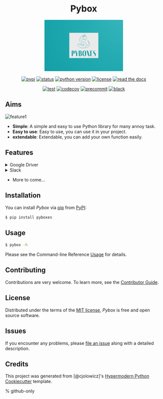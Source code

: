 # <center> Pybox

<div align="center">

<img src="https://raw.githubusercontent.com/cauliyang/pybox/main/docs/_static/logo.png" width=50% alt="logo">

[![pypi](https://img.shields.io/pypi/v/pyboxes.svg)](https://pypi.org/project/pyboxes/)
[![status](https://img.shields.io/pypi/status/pyboxes.svg)](https://pypi.org/project/pyboxes/)
[![python version](https://img.shields.io/pypi/pyversions/pyboxes)](https://pypi.org/project/pyboxes)
[![license](https://img.shields.io/pypi/l/pyboxes)](https://opensource.org/licenses/MIT)
[![read the docs](https://img.shields.io/readthedocs/pyboxes/latest.svg?label=Read%20the%20Docs)](https://pyboxes.readthedocs.io/)

[![test](https://github.com/cauliyang/pybox/workflows/Tests/badge.svg)](https://github.com/cauliyang/pybox/actions?workflow=Tests)
[![codecov](https://codecov.io/gh/cauliyang/pybox/branch/main/graph/badge.svg)](https://codecov.io/gh/cauliyang/pybox)
[![precommit](https://img.shields.io/badge/pre--commit-enabled-brightgreen?logo=pre-commit&logoColor=white)](https://github.com/pre-commit/pre-commit)
[![black](https://img.shields.io/badge/code%20style-black-000000.svg)](https://github.com/psf/black)

</div>

## Aims

![feature1](https://cdn.jsdelivr.net/gh/cauliyang/blog-image@main//img/20211205150625.png)

- **Simple**: A simple and easy to use Python library for many annoy task.
- **Easy to use**: Easy to use, you can use it in your project.
- **extendable**: Extendable, you can add your own function easily.

## Features

<details>

<summary> Google Driver</summary>

[Google-Driver]: A simple and easy to download files by sharing link of Google Driver.

For example:

```bash
$ pybox gdriver <url> <name> <size>
```

Detailed usage please see [Usage Documentation]

</details>

<details>

<summary> Slack</summary>

[Slack]: A simple and easy to send message to Slack Channel.

For example:

```bash
$ pybox slack [options] <webhook-url>
```

Detailed usage please see [Usage Documentation]

</details>

- More to come...

## Installation

You can install _Pybox_ via [pip] from [PyPI]:

```bash
$ pip install pyboxes
```

## Usage

```bash
$ pybox -h
```

Please see the Command-line Reference [Usage] for details.

## Contributing

Contributions are very welcome. To learn more, see the [Contributor Guide].

## License

Distributed under the terms of the [MIT license],
_Pybox_ is free and open source software.

## Issues

If you encounter any problems, please [file an issue] along with a detailed description.

## Credits

This project was generated from [@cjolowicz]'s [Hypermodern Python Cookiecutter] template.

[//]: # "link"
[cjolowicz]: https://github.com/cjolowicz
[hypermodern python cookiecutter]: https://github.com/cjolowicz/cookiecutter-hypermodern-python
[mit license]: https://opensource.org/licenses/MIT
[pypi]: https://pypi.org/
[file an issue]: https://github.com/cauliyang/pybox/issues
[pip]: https://pip.pypa.io/
[google-driver]: https://www.google.com/drive/
[usage]: https://pyboxes.readthedocs.io/en/latest/usage.html
[slack]: https://slack.com/

% github-only

[contributor guide]: CONTRIBUTING.md
[usage documentation]: https://pyboxes.readthedocs.io/en/latest/usage.html
